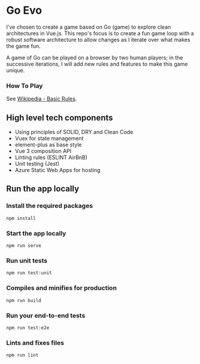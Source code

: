 # Go Evo

I've chosen to create a game based on Go (game) to explore clean architectures in Vue.js. This repo's focus is to create a fun game loop with a robust software architecture to allow changes as I iterate over what makes the game fun.

A game of Go can be played on a browser by two human players; in the successive iterations, I will add new rules and features to make this game unique.

### How To Play
See [Wikipedia - Basic Rules](https://en.wikipedia.org/wiki/Go_(game)#Basic_rules).

## High level tech components
- Using principles of SOLID, DRY and Clean Code
- Vuex for state management
- element-plus as base style
- Vue 3 composition API
- Linting rules (ESLINT AirBnB)
- Unit testing (Jest)
- Azure Static Web Apps for hosting

## Run the app locally
### Install the required packages
```
npm install 
```

### Start the app locally
```
npm run serve
```
### Run unit tests 
```
npm run test:unit
```

### Compiles and minifies for production
```
npm run build
```

### Run your end-to-end tests
```
npm run test:e2e
```

### Lints and fixes files
```
npm run lint
```
